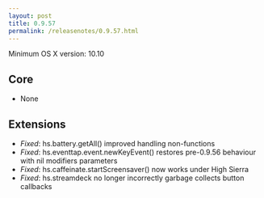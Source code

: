 ```yaml
---
layout: post
title: 0.9.57
permalink: /releasenotes/0.9.57.html
---
```


Minimum OS X version: 10.10

## Core
 * None

## Extensions

 * *Fixed*: hs.battery.getAll() improved handling non-functions
 * *Fixed*: hs.eventtap.event.newKeyEvent() restores pre-0.9.56 behaviour with nil modifiers parameters
 * *Fixed*: hs.caffeinate.startScreensaver() now works under High Sierra
 * *Fixed*: hs.streamdeck no longer incorrectly garbage collects button callbacks
